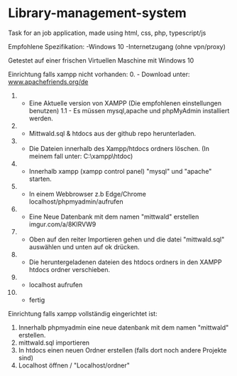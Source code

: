 # Library-management-system
Task for an job application, made using html, css, php, typescript/js

Empfohlene Spezifikation:
-Windows 10 
-Internetzugang (ohne vpn/proxy)

Getestet auf einer frischen Virtuellen Maschine mit Windows 10
 

Einrichtung falls xampp nicht vorhanden:
0. - Download unter: www.apachefriends.org/de 
1. - Eine Aktuelle version von XAMPP (Die empfohlenen einstellungen benutzen)
	1.1 - Es müssen mysql,apache und phpMyAdmin installiert werden.
2.  - Mittwald.sql & htdocs aus der  github repo herunterladen.
3.  - Die Dateien innerhalb des Xampp/htdocs ordners löschen.  (In meinem fall unter: C:\xampp\htdoc) 
4.  - Innerhalb xampp (xampp control panel) "mysql" und "apache" starten.
5.  - In einem Webbrowser z.b Edge/Chrome localhost/phpmyadmin/aufrufen 
6.  - Eine Neue Datenbank mit dem namen "mittwald" erstellen imgur.com/a/8KIRVW9
7.  - Oben auf den reiter Importieren gehen und die datei "mittwald.sql" auswählen und unten auf ok drücken. 
8.  - Die heruntergeladenen dateien des htdocs ordners in den XAMPP htdocs ordner verschieben. 
9.  - localhost aufrufen 
10. - fertig 

Einrichtung falls xampp vollständig eingerichtet ist: 
1. Innerhalb phpmyadmin eine neue datenbank mit dem namen "mittwald" erstellen.
2. mittwald.sql importieren
3. In htdocs einen neuen Ordner erstellen (falls dort noch andere Projekte sind)
4. Localhost öffnen / "Localhost/ordner" 


